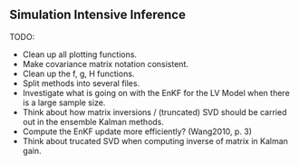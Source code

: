 ## Simulation Intensive Inference

TODO: 
 - Clean up all plotting functions.
 - Make covariance matrix notation consistent.
 - Clean up the f, g, H functions.
 - Split methods into several files.
 - Investigate what is going on with the EnKF for the LV Model when there is a large sample size.
 - Think about how matrix inversions / (truncated) SVD should be carried out in the ensemble Kalman methods.
 - Compute the EnKF update more efficiently? (Wang2010, p. 3)
 - Think about trucated SVD when computing inverse of matrix in Kalman gain.